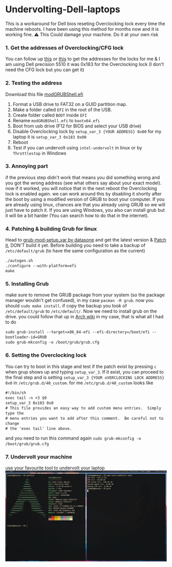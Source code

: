 # Undervolting-Dell-laptops
This is a workaround for Dell bios reseting Overclocking lock every time the machine reboots. I have been using this method for months now and it is working fine.
⚠ This Could damage your machine. Do it at your own risk

### 1. Get the addresses of Overclocking/CFG lock
You can follow up [this](https://brendangreenley.com/undervolting-2020-dell-laptops-like-the-vostro-7500-and-more-tips-to-improve-thermals-battery-life-and-speed/) or [this](https://www.reddit.com/r/Dell/comments/fzv599/xps_7590_160_uefi_unlock_undervolting_and_remove/) to get the addresses for the locks for me & I am using Dell precision 5510 it was 0x183 for the Overclocking lock (I don't need the CFG lock but you can get it)

### 2. Testing the address
Download this file [modGRUBShell.efi](https://github.com/datasone/grub-mod-setup_var/releases/download/1.4/modGRUBShell.efi)

1. Format a USB drive to FAT32 on a GUID partition map.
2. Make a folder called `EFI` in the root of the USB.
3. Create folder called `BOOT` inside `EFI`
4. Rename `modGRUBShell.efi` to `bootx64.efi`
5. Boot from usb drive (F12 for BIOS and select your USB drive)
6. Disable Overclocking lock by `setup_var_3 {YOUR ADDRESS} 0x00` for my laptop it is `setup_var_3 0x183 0x00`
7. Reboot
8. Test if you can undervolt using `intel-undervolt` in linux or by `Throttlestop` in Windows

### 3. Annoying part
if the previous step didn't work that means you did something wrong and you got the wrong address (see what others say about your exact model). now if it worked, you will notice that in the next reboot the Overclocking lock is enabled again. we can work around this by disabling it shortly after the boot by using a modified version of GRUB to boot your computer. If you are already using linux, chances are that you already using GRUB so we will just have to patch it. If you are using Windows, you also can install grub but it will be a bit harder (You can search how to do that in the internet). 


### 4. Patching & building Grub for linux
Head to [grub-mod-setup_var by datasone](https://github.com/datasone/grub-mod-setup_var) and get the latest version & [Patch it](https://github.com/datasone/grub-mod-setup_var#build-notes), DON'T build it yet.
Before building you need to take a backup of `/etc/default/grub` (to have the same configuration as the current)
```
./autogen.sh
./configure --with-platform=efi
make
```

### 5. Installing Grub
make sure to remove the GRUB package from your system (so the package manager wouldn't get confused), in my case `pacman -R grub`. 
now you should `sudo make install`.
if copy the backup you took of `/etc/default/grub` to `/etc/default/`.
Now we need to install grub on the drive. you could follow that up in [Arch wiki](https://wiki.archlinux.org/title/GRUB#UEFI_systems)
in my case, that is what all I had to do
```
sudo grub-install --target=x86_64-efi --efi-directory=/boot/efi --bootloader-id=GRUB
sudo grub-mkconfig -o /boot/grub/grub.cfg
```

### 6. Setting the Overclocking lock
You can try to boot in this stage and test if the patch exist by pressing `c` when grup shows up and typing `setup_var_3`. If it exist, you can proceed to the final step and is setting `setup_var_3 {YOUR oVERCLOCKING LOCK ADDRESS} 0x0` in `/etc/grub.d/40_custom`.
for me `/etc/grub.d/40_custom` looks like
```
#!/bin/sh
exec tail -n +3 $0
setup_var_3 0x183 0x0
# This file provides an easy way to add custom menu entries.  Simply type the
# menu entries you want to add after this comment.  Be careful not to change
# the 'exec tail' line above.
```
and you need to run this command again `sudo grub-mkconfig -o /boot/grub/grub.cfg`

### 7. Undervolt your machine
use your favourite tool to undervolt your laptop
![proof](img/proof.png)
